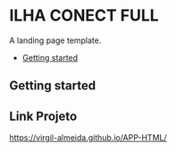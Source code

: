 # ILHA CONECT FULL

A landing page template.

* [Getting started](#getting-started)

## Getting started


## Link Projeto

https://virgil-almeida.github.io/APP-HTML/
